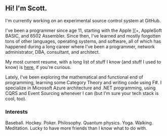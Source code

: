 ## Hi! I'm Scott.

<!--
**ScottArbeit/ScottArbeit** is a ✨ _special_ ✨ repository because its `README.md` (this file) appears on your GitHub profile.

Here are some ideas to get you started:

- 🔭 I’m currently working on ...
- 🌱 I’m currently learning ...
- 👯 I’m looking to collaborate on ...
- 🤔 I’m looking for help with ...
- 💬 Ask me about ...
- 📫 How to reach me: ...
- 😄 Pronouns: ...
- ⚡ Fun fact: ...
-->

I'm currently working on an experimental source control system at GitHub.

I've been a programmer since age 11, starting with the Apple ][+, AppleSoft BASIC, and 6502 Assembler. Since then, I've learned and mostly forgotten tons of other languages, operating systems, and software, all of which has happened during a long career where I've been a programmer, network administrator, DBA, consultant, and architect.

My most current resume, with a long list of stuff I know (and stuff I used to know) is [here](https://1drv.ms/w/s!AmUyQqSnBAory7xCfzgOHZjZlwvyrQ?e=0DbFc6), if you're curious.

Lately, I've been exploring the mathematical and functional end of programming, learning some Category Theory and writing code using F#. I specialize in Microsoft Azure architecture and .NET programming, using CQRS and Event Sourcing whenever I can (but I'm sure your tech stack is cool, too).

### Interests
Baseball. Hockey. Poker. Philosophy. Quantum physics. Yoga. Walking. Meditation. Lucky to have more friends than I know what to do with.